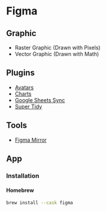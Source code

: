 # Figma

<!--
https://www.youtube.com/watch?v=p2sZKAPOQXs

https://www.linkedin.com/learning/figma-for-ux-design-2/sign-up-and-take-a-tour
https://www.linkedin.com/learning/figma-handing-off-to-developers/figma-developer-handoff
https://www.linkedin.com/learning/figma-working-with-clients/figma-working-with-clients
-->

## Graphic

- Raster Graphic (Drawn with Pixels)
- Vector Graphic (Drawn with Math)

## Plugins

- [Avatars](https://www.figma.com/community/plugin/739659977030056719/Avatars)
- [Charts](https://www.figma.com/community/plugin/731451122947612104/Charts)
- [Google Sheets Sync](https://www.figma.com/community/plugin/735770583268406934/Google-Sheets-Sync)
- [Super Tidy](https://www.figma.com/community/plugin/731260060173130163/Super-Tidy)

## Tools

- [Figma Mirror](https://www.figma.com/mirror)

## App

### Installation

#### Homebrew

```sh
brew install --cask figma
```
